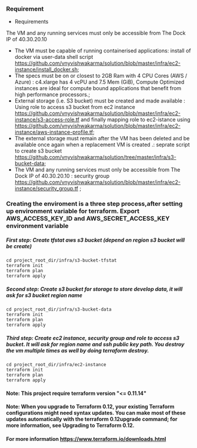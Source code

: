 ### Requirement

- Requirements

The VM and any running services must only be accessible from The Dock IP of 40.30.20.10
- The VM must be capable of running containerised applications: install of docker via user-data shell script https://github.com/vnyvishwakarma/solution/blob/master/infra/ec2-instance/install_docker.sh;
- The specs must be on or closest to 2GB Ram with 4 CPU Cores (AWS / Azure) :  c4.xlarge has 4 vcPU and 7.5 Mem (GiB), Compute Optimized instances are ideal for compute bound applications that benefit from high performance processors.;
- External storage (i.e. S3 bucket) must be created and made available : Using role to access s3 bucket from ec2 instance https://github.com/vnyvishwakarma/solution/blob/master/infra/ec2-instance/s3-access-role.tf and finally mapping role to ec2-istance using https://github.com/vnyvishwakarma/solution/blob/master/infra/ec2-instance/aws-instance-profile.tf;
- The external storage must remain after the VM has been deleted and be available once again when a replacement VM is created .: seprate script to create s3 bucket https://github.com/vnyvishwakarma/solution/tree/master/infra/s3-bucket-data;
- The VM and any running services must only be accessible from The Dock IP of 40.30.20.10 : security group https://github.com/vnyvishwakarma/solution/blob/master/infra/ec2-instance/security_group.tf ;



### Creating the enviroment is a three step process,after setting up environment variable for terraform. Export AWS_ACCESS_KEY_ID and AWS_SECRET_ACCESS_KEY environment variable

##### First step: Create tfstat aws s3 bucket (depend on region s3 bucket will be create)
```
cd project_root_dir/infra/s3-bucket-tfstat
terraform init
terraform plan
terraform apply
```

##### Second step: Create s3 bucket for storage to store develop data, it will ask for s3 bucket region name
```
cd project_root_dir/infra/s3-bucket-data
terraform init
terraform plan
terraform apply
```

##### Third step: Create ec2 instance, security group and role to access s3 bucket. It will ask for region name and ssh public key path. You destroy the vm multiple times as well by doing terraform destroy.

```
cd project_root_dir/infra/ec2-instance
terraform init
terraform plan
terraform apply

```

#### Note: This project require terraform version "<= 0.11.14"
#### Note: When you upgrade to Terraform 0.12, your existing Terraform configurations might need syntax updates. You can make most of these updates automatically with the terraform 0.12upgrade command; for more information, see Upgrading to Terraform 0.12.

#### For more information https://www.terraform.io/downloads.html

